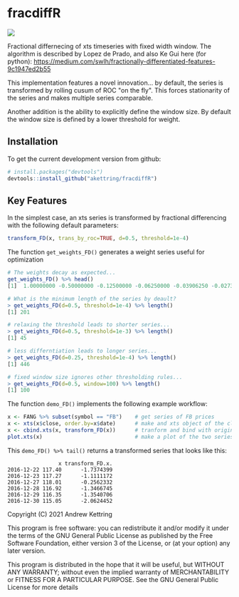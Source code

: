 
# fracdiffR

<img src="https://imgur.com/lVTy82f.jpg">

Fractional differnecing of xts timeseries with fixed width window.
The algorithm is described by Lopez de Prado, and also Ke Gui here (for python):
https://medium.com/swlh/fractionally-differentiated-features-9c1947ed2b55

This implementation features a novel innovation... by default, 
the series is transformed by rolling cusum of ROC "on the fly". 
This forces stationarity of the series and makes multiple series comparable.

Another addition is the ability to explicitly define the window size.
By default the window size is defined by a lower threshold for weight.


## Installation

To get the current development version from github:

```R
# install.packages("devtools")
devtools::install_github("akettring/fracdiffR")
```


## Key Features

In the simplest case, an xts series is transformed by fractional differencing 
with the following default parameters:
```R
transform_FD(x, trans_by_roc=TRUE, d=0.5, threshold=1e-4)
```


The function `get_weights_FD()` generates a weight series useful for optimization

```R
# The weights decay as expected...
get_weights_FD() %>% head()
[1]  1.00000000 -0.50000000 -0.12500000 -0.06250000 -0.03906250 -0.02734375

# What is the minimum length of the series by deault?
> get_weights_FD(d=0.5, threshold=1e-4) %>% length()
[1] 201

# relaxing the threshold leads to shorter series...
> get_weights_FD(d=0.5, threshold=1e-3) %>% length()
[1] 45

# less differntiation leads to longer series...
> get_weights_FD(d=0.25, threshold=1e-4) %>% length()
[1] 446

# fixed window size ignores other thresholding rules...
> get_weights_FD(d=0.5, window=100) %>% length()
[1] 100

```


The function `demo_FD()` implements the following example workflow:
```R
x <- FANG %>% subset(symbol == "FB")    # get series of FB prices
x <- xts(x$close, order.by=x$date)      # make and xts object of the close prices
x <- cbind.xts(x, transform_FD(x))      # tranform and bind with original series
plot.xts(x)                             # make a plot of the two series
```


This `demo_FD() %>% tail()` returns a transformed series that looks like this:
```
                x transform_FD.x.
2016-12-22 117.40      -1.7374399
2016-12-23 117.27      -1.1111172
2016-12-27 118.01      -0.2562332
2016-12-28 116.92      -1.3466745
2016-12-29 116.35      -1.3540706
2016-12-30 115.05      -2.0624452
```

Copyright (C) 2021 Andrew Kettring

This program is free software: you can redistribute it and/or modify
it under the terms of the GNU General Public License as published by
the Free Software Foundation, either version 3 of the License, or
(at your option) any later version.

This program is distributed in the hope that it will be useful,
but WITHOUT ANY WARRANTY; without even the implied warranty of
MERCHANTABILITY or FITNESS FOR A PARTICULAR PURPOSE.  See the
GNU General Public License for more details